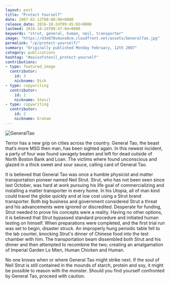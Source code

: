 ```yaml
---
layout: post
title: "Protect Yourself"
date: 2007-02-12T00:00:00+0000
release_date: 2016-10-24T09:45:02+0000
lastmod: 2016-10-24T09:47:04+0000
keywords: "strut, general, human, neil, transporter"
image: "https://d3e878vmunx8cm.cloudfront.net/assets/GeneralTao.jpg"
permalink: "/p/protect-yourself/"
summary: "Originally published Monday February, 12th 2007"
category: publications
hashtag: "#axisofstevil_protect-yourself"
contributions:
- type: featured_image
  contributor:
    id: 3
    nickname: Dick
- type: copywriting
  contributor:
    id: 1
    nickname: Stevil
- type: copywriting
  contributor:
    id: 2
    nickname: Graham
---
```


[Id_1]: https://d3e878vmunx8cm.cloudfront.net/assets/GeneralTao.jpg "GeneralTao"
![GeneralTao][Id_1]

Terror has a new grip on cities across the country.  General Tao, the beast that’s more MSG then man, has been sighted again. In this newest incident, a party of four was found savagely beaten and left for dead outside of North Boston Bank and Loan. The victims where found unconscious and glazed in a thick sweet and sour sauce, calling card of General Tao.

It is believed that General Tao was once a humble physicist and matter transportation pioneer named Neil Strut. Strut, who has not been seen since last October, was hard at work pursuing his life goal of commercializing and installing a matter transporter in every home. In his Utopia, all of man kind could travel the globe quickly and at low cost using a Strut brand transporter. Both big business and government considered Strut a threat and his advancements were ignored or discredited. Desperate for funding, Strut needed to prove his concepts were a reality. Having no other options, it is believed that Strut bypassed standard procedure and initiated human testing on himself.  When preparations were completed, and the first trial run was set to begin, disaster struck. An improperly hung periodic table fell to the lab counter, knocking Strut's dinner of Chinese food into the test chamber with him. The transportation beam dissembled both Strut and his dinner and then attempted to recombine the two; creating an amalgamation of Imperial Garden Lo Mien, Human Chicken and Human.

No one knows when or where General Tao might strike next. If the soul of Neil Strut is still contained in the mounds of starch, protein and soy, it might be possible to reason with the monster. Should you find yourself confronted by General Tao, proceed with caution.
